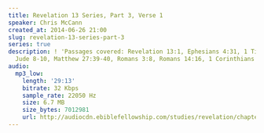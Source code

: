 ```yaml
---
title: Revelation 13 Series, Part 3, Verse 1
speaker: Chris McCann
created_at: 2014-06-26 21:00
slug: revelation-13-series-part-3
series: true
description: ! 'Passages covered: Revelation 13:1, Ephesians 4:31, 1 Timothy 6:1,4,
  Jude 8-10, Matthew 27:39-40, Romans 3:8, Romans 14:16, 1 Corinthians 4:13.'
audio:
  mp3_low:
    length: '29:13'
    bitrate: 32 Kbps
    sample_rate: 22050 Hz
    size: 6.7 MB
    size_bytes: 7012981
    url: http://audiocdn.ebiblefellowship.com/studies/revelation/chapter-13/2014.06.26_McCann_-_Revelation_13_Series_Part_3.mp3
---
```

